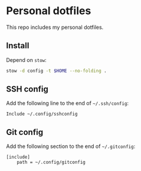# Personal dotfiles

This repo includes my personal dotfiles.

## Install

Depend on `stow`:

```sh
stow -d config -t $HOME --no-folding .
```

## SSH config

Add the following line to the end of `~/.ssh/config`:
```
Include ~/.config/sshconfig
```

## Git config

Add the following section to the end of `~/.gitconfig`:
```
[include]
	path = ~/.config/gitconfig
```
